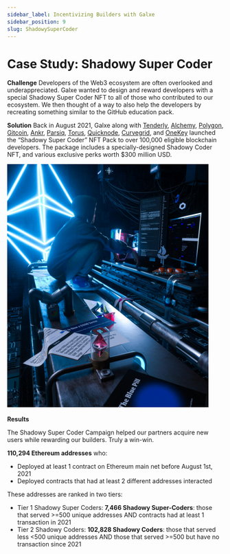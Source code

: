 ```yaml
---
sidebar_label: Incentivizing Builders with Galxe
sidebar_position: 9
slug: ShadowySuperCoder
---
```

# Case Study: Shadowy Super Coder

**Challenge**
Developers of the Web3 ecosystem are often overlooked and underappreciated. Galxe wanted to design and reward developers with a special Shadowy Super Coder NFT to all of those who contributed to our ecosystem. We then thought of a way to also help the developers by recreating something similar to the GitHub education pack.

**Solution**
Back in August 2021, Galxe along with [Tenderly](https://tenderly.co/), [Alchemy](https://www.alchemy.com/), [Polygon](https://polygon.technology/), [Gitcoin](https://gitcoin.co/), [Ankr](https://www.ankr.com/), [Parsiq](https://www.parsiq.net/), [Torus](https://toruswallet.io/), [Quicknode](https://www.quicknode.com/), [Curvegrid](https://www.curvegrid.com/), and [OneKey](https://onekey.so/) launched the “Shadowy Super Coder” NFT Pack to over 100,000 eligible blockchain developers. The package includes a specially-designed Shadowy Coder NFT, and various exclusive perks worth $300 million USD.

![Untitled](assets/shadowy-super-coder.png)

**Results**

The Shadowy Super Coder Campaign helped our partners acquire new users while rewarding our builders. Truly a win-win. 

**110,294 Ethereum addresses** who:

* Deployed at least 1 contract on Ethereum main net before August 1st, 2021
* Deployed contracts that had at least 2 different addresses interacted

These addresses are ranked in two tiers:

* Tier 1 Shadowy Super Coders: **7,466 Shadowy Super-Coders**: those that served >=500 unique addresses AND contracts had at least 1 transaction in 2021
* Tier 2 Shadowy Coders: **102,828 Shadowy Coders**: those that served less <500 unique addresses AND those that served >=500 but have no transaction since 2021